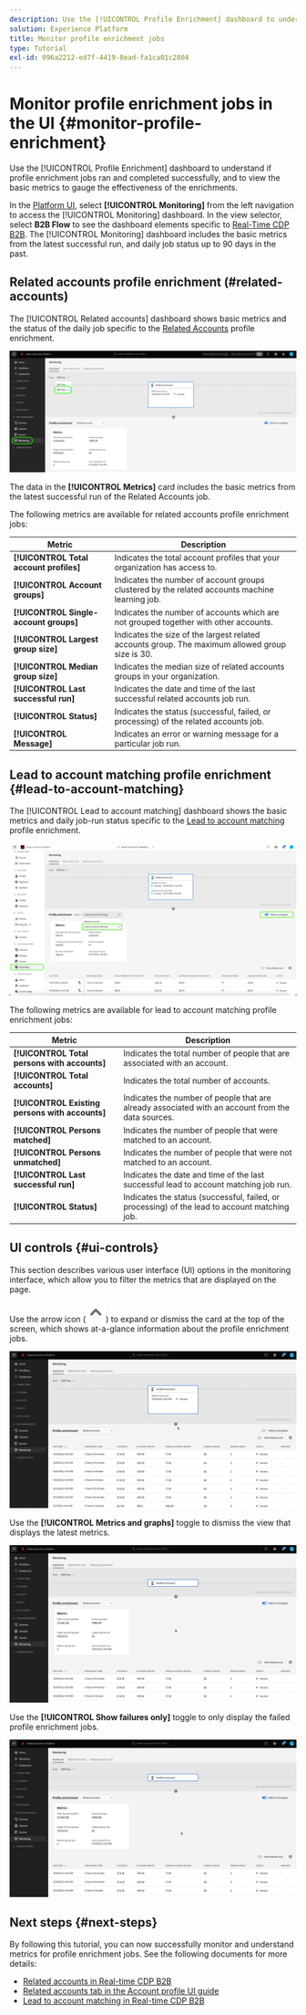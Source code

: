 ```yaml
---
description: Use the [!UICONTROL Profile Enrichment] dashboard to understand if profile enrichment jobs ran and completed successfully, and to view the basic metrics to gauge the effectiveness of the enrichments.
solution: Experience Platform
title: Monitor profile enrichment jobs
type: Tutorial
exl-id: 096a2212-ed7f-4419-8ead-fa1ca01c2804
---
```

# Monitor profile enrichment jobs in the UI {#monitor-profile-enrichment}

Use the [!UICONTROL Profile Enrichment] dashboard to understand if profile enrichment jobs ran and completed successfully, and to view the basic metrics to gauge the effectiveness of the enrichments.

In the [Platform UI](https://platform.adobe.com), select **[!UICONTROL Monitoring]** from the left navigation to access the [!UICONTROL Monitoring] dashboard. In the view selector, select **B2B Flow** to see the dashboard elements specific to [Real-Time CDP B2B](/help/rtcdp/b2b-overview.md).  The [!UICONTROL Monitoring] dashboard includes the basic metrics from the latest successful run, and daily job status up to 90 days in the past.

## Related accounts profile enrichment (#related-accounts)

The [!UICONTROL Related accounts] dashboard shows basic metrics and the status of the daily job specific to the [Related Accounts](/help/rtcdp/b2b-ai-ml-services/related-accounts.md) profile enrichment. 

![Visual indication of how to get to the Profile enrichment jobs monitoring screen in the Experience Platform UI.](/help/dataflows/assets/ui/b2b/monitoring-profile-enrichment-jobs.png)

The data in the **[!UICONTROL Metrics]** card includes the basic metrics from the latest successful run of the Related Accounts job.

The following metrics are available for related accounts profile enrichment jobs:

| Metric | Description |
| --------- | ---------- |
| **[!UICONTROL Total account profiles]** | Indicates the total account profiles that your organization has access to. |
| **[!UICONTROL Account groups]** | Indicates the number of account groups clustered by the related accounts machine learning job. |
| **[!UICONTROL Single-account groups]** | Indicates the number of accounts which are not grouped together with other accounts. |
| **[!UICONTROL Largest group size]** | Indicates the size of the largest related accounts group. The maximum allowed group size is 30. |
| **[!UICONTROL Median group size]** | Indicates the median size of related accounts groups in your organization. |
| **[!UICONTROL Last successful run]** | Indicates the date and time of the last successful related accounts job run. |
| **[!UICONTROL Status]** | Indicates the status (successful, failed, or processing) of the related accounts job. |
| **[!UICONTROL Message]** | Indicates an error or warning message for a particular job run. |

## Lead to account matching profile enrichment {#lead-to-account-matching}

The [!UICONTROL Lead to account matching] dashboard shows the basic metrics and daily job-run status specific to the [Lead to account matching](/help/rtcdp/b2b-ai-ml-services/lead-to-account-matching.md) profile enrichment. 

![Lead to account matching profile enrichment](/help/dataflows/assets/ui/b2b/mpc-lead-to-account-matching.png)

The following metrics are available for lead to account matching profile enrichment jobs:

| Metric | Description |
| --------- | ---------- |
| **[!UICONTROL Total persons with accounts]** | Indicates the total number of people that are associated with an account. |
| **[!UICONTROL Total accounts]** | Indicates the total number of accounts. |
| **[!UICONTROL Existing persons with accounts]** | Indicates the number of people that are already associated with an account from the data sources. |
| **[!UICONTROL Persons matched]** | Indicates the number of people that were matched to an account. |
| **[!UICONTROL Persons unmatched]** | Indicates the number of people that were not matched to an account. |
| **[!UICONTROL Last successful run]** | Indicates the date and time of the last successful lead to account matching job run. |
| **[!UICONTROL Status]** | Indicates the status (successful, failed, or processing) of the lead to account matching job. |

## UI controls {#ui-controls}

This section describes various user interface (UI) options in the monitoring interface, which allow you to filter the metrics that are displayed on the page.

Use the arrow icon (![arrow icon](/help/dataflows/assets/ui/monitor-destinations/chevron-up.png)) to expand or dismiss the card at the top of the screen, which shows at-a-glance information about the profile enrichment jobs.

![Screen recording that shows the arrow icon UI control.](/help/dataflows/assets/ui/b2b/use-arrow-control.gif)

Use the **[!UICONTROL Metrics and graphs]** toggle to dismiss the view that displays the latest metrics.

![Screen recording that shows the metrics and graphs toggle.](/help/dataflows/assets/ui/b2b/metrics-and-graphs-toggle.gif)

Use the **[!UICONTROL Show failures only]** toggle to only display the failed profile enrichment jobs.

![Screen recording that shows the Show failures only toggle.](/help/dataflows/assets/ui/b2b/show-failures-only.gif)

## Next steps {#next-steps}

By following this tutorial, you can now successfully monitor and understand metrics for profile enrichment jobs. See the following documents for more details:

* [Related accounts in Real-time CDP B2B](/help/rtcdp/b2b-ai-ml-services/related-accounts.md)
* [Related accounts tab in the Account profile UI guide](/help/rtcdp/accounts/account-profile-ui-guide.md)
* [Lead to account matching in Real-time CDP B2B](/help/rtcdp/b2b-ai-ml-services/lead-to-account-matching.md)
